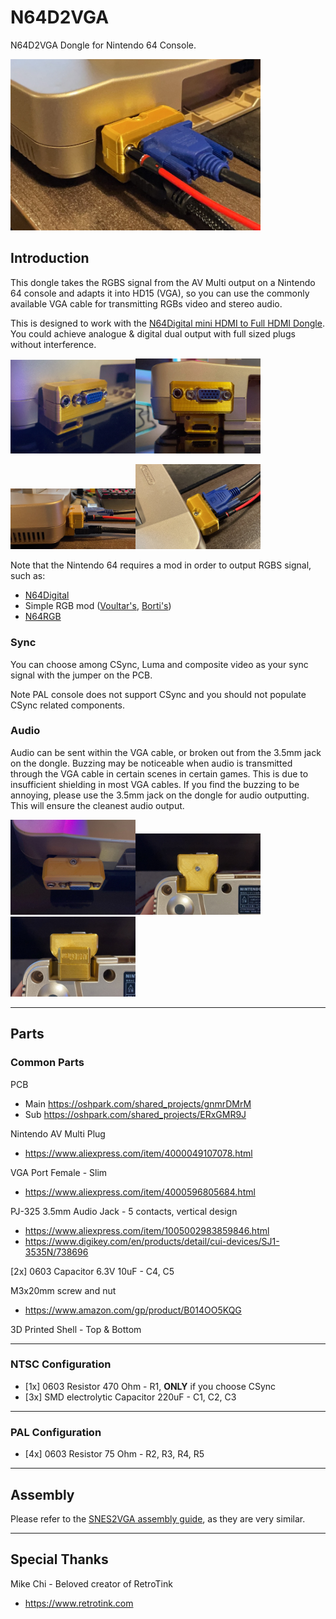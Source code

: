 # N64D2VGA

N64D2VGA Dongle for Nintendo 64 Console.

<img src="./Pics/01.jpg" width="400px" />

## Introduction

This dongle takes the RGBS signal from the AV Multi output on a Nintendo 64 console and adapts it into HD15 (VGA), so you can use the commonly available VGA cable for transmitting RGBs video and stereo audio.

This is designed to work with the [N64Digital mini HDMI to Full HDMI Dongle](https://github.com/jeffqchen/N64Digital-Mini-To-Full-HDMI-Adapter). You could achieve analogue & digital dual output with full sized plugs without interference.

<img src="./Pics/02.jpg" width="200px" /><img src="./Pics/03.jpg" width="200px" />

<img src="./Pics/04.jpg" width="200px" /><img src="./Pics/05.jpg" width="200px" />

Note that the Nintendo 64 requires a mod in order to output RGBS signal, such as:

- [N64Digital](https://docs.pixelfx.co/N64Digital-Details.html)
- Simple RGB mod ([Voultar's](https://voultar.com/index.php?route=product/product&product_id=50&tracking=5824d766cf098), [Borti's](https://github.com/borti4938/n64rgb/tree/master/simpleRGBamp))
- [N64RGB](https://github.com/borti4938/n64rgb)

### Sync

You can choose among CSync, Luma and composite video as your sync signal with the jumper on the PCB.

Note PAL console does not support CSync and you should not populate CSync related components.

### Audio

Audio can be sent within the VGA cable, or broken out from the 3.5mm jack on the dongle. Buzzing may be noticeable when audio is transmitted through the VGA cable in certain scenes in certain games. This is due to insufficient shielding in most VGA cables. If you find the buzzing to be annoying, please use the 3.5mm jack on the dongle for audio outputting. This will ensure the cleanest audio output.


<img src="./Pics/06.jpg" width="200px" /><img src="./Pics/07.jpg" width="200px" /><img src="./Pics/08.jpg" width="200px" />

-----

## Parts

### Common Parts

PCB
  - Main https://oshpark.com/shared_projects/gnmrDMrM
  - Sub https://oshpark.com/shared_projects/ERxGMR9J

Nintendo AV Multi Plug
- https://www.aliexpress.com/item/4000049107078.html

VGA Port Female - Slim
- https://www.aliexpress.com/item/4000596805684.html

PJ-325 3.5mm Audio Jack - 5 contacts, vertical design
- https://www.aliexpress.com/item/1005002983859846.html
- https://www.digikey.com/en/products/detail/cui-devices/SJ1-3535N/738696

[2x] 0603 Capacitor 6.3V 10uF - C4, C5

M3x20mm screw and nut
- https://www.amazon.com/gp/product/B014OO5KQG

3D Printed Shell - Top & Bottom

---

### NTSC Configuration

- [1x] 0603 Resistor 470 Ohm - R1, **ONLY** if you choose CSync
- [3x] SMD electrolytic Capacitor 220uF - C1, C2, C3

---

### PAL Configuration

- [4x] 0603 Resistor 75 Ohm - R2, R3, R4, R5

---

## Assembly

Please refer to the [SNES2VGA assembly guide](https://github.com/jeffqchen/SNES2VGA#printing-the-shell), as they are very similar.

---

## Special Thanks

Mike Chi - Beloved creator of RetroTink
- https://www.retrotink.com
